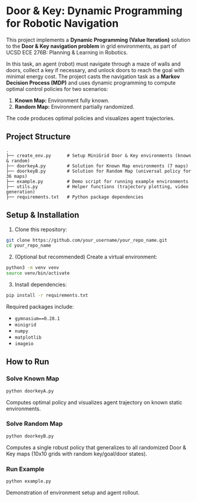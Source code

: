 
# Door & Key: Dynamic Programming for Robotic Navigation

This project implements a **Dynamic Programming (Value Iteration)** solution to the **Door & Key navigation problem** in grid environments, as part of UCSD ECE 276B: Planning & Learning in Robotics.

In this task, an agent (robot) must navigate through a maze of walls and doors, collect a key if necessary, and unlock doors to reach the goal with minimal energy cost. The project casts the navigation task as a **Markov Decision Process (MDP)** and uses dynamic programming to compute optimal control policies for two scenarios:

1. **Known Map:** Environment fully known.
2. **Random Map:** Environment partially randomized.

The code produces optimal policies and visualizes agent trajectories.

## Project Structure

```
.
├── create_env.py      # Setup MiniGrid Door & Key environments (known & random)
├── doorkeyA.py        # Solution for Known Map environments (7 maps)
├── doorkeyB.py        # Solution for Random Map (universal policy for 36 maps)
├── example.py         # Demo script for running example environments
├── utils.py           # Helper functions (trajectory plotting, video generation)
├── requirements.txt   # Python package dependencies
```

## Setup & Installation

1. Clone this repository:

```bash
git clone https://github.com/your_username/your_repo_name.git
cd your_repo_name
```

2. (Optional but recommended) Create a virtual environment:

```bash
python3 -m venv venv
source venv/bin/activate
```

3. Install dependencies:

```bash
pip install -r requirements.txt
```

Required packages include:

* `gymnasium==0.28.1`
* `minigrid`
* `numpy`
* `matplotlib`
* `imageio`

## How to Run

### Solve Known Map

```bash
python doorkeyA.py
```

Computes optimal policy and visualizes agent trajectory on known static environments.

### Solve Random Map

```bash
python doorkeyB.py
```

Computes a single robust policy that generalizes to all randomized Door & Key maps (10x10 grids with random key/goal/door states).

### Run Example

```bash
python example.py
```

Demonstration of environment setup and agent rollout.







